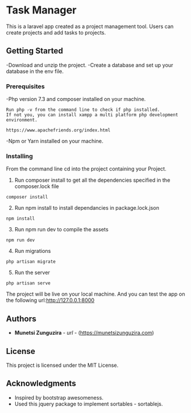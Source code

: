 # Task Manager

This is a laravel app created as a project management tool. Users can create projects and add tasks to projects.

## Getting Started

-Download and unzip the project.
-Create a database and set up your database in the env file.


### Prerequisites

-Php version 7.3 and composer installed on your machine.

```
Run php -v from the command line to check if php installed.
If not you, you can install xampp a multi platform php development environment.

https://www.apachefriends.org/index.html

```

-Npm or Yarn installed on your machine.

### Installing

From the command line cd into the project containing your Project.

1. Run composer install to get all the dependencies specified in the composer.lock file

```
composer install
```

2.  Run npm install to install dependancies in package.lock.json

```
npm install
```

3. Run npm run dev to compile the assets

```
npm run dev
```

4.  Run migrations

```
php artisan migrate
```

5.  Run the server

```
php artisan serve
```

The project will be live on your local machine.
And you can test the app on the following url:http://127.0.0.1:8000




## Authors

* **Munetsi Zunguzira** - *url* - (https://munetsizunguzira.com)



## License

This project is licensed under the MIT License.

## Acknowledgments

* Inspired by bootstrap awesomeness.
* Used this jquery package to implement sortables - sortablejs.

